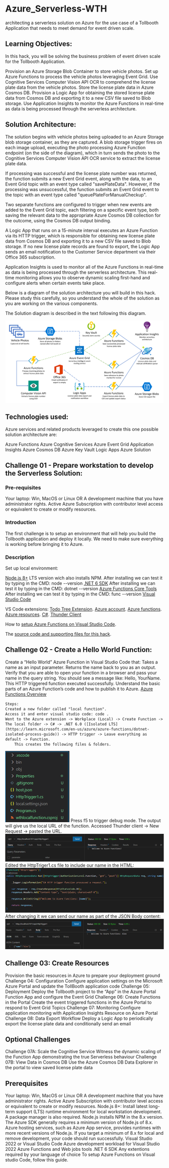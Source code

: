 # Azure_Serverless-WTH

architecting a serverless solution on Azure for the use case of a Tollbooth Application that needs to meet demand for event driven scale.

## Learning Objectives:
In this hack, you will be solving the business problem of event driven scale for the Tollbooth Application.

Provision an Azure Storage Blob Container to store vehicle photos.
Set up Azure Functions to process the vehicle photos leveraging Event Grid.
Use Cognitive Services Computer Vision API OCR to comprehend the license plate data from the vehicle photos.
Store the license plate data in Azure Cosmos DB.
Provision a Logic App for obtaining the stored license plate data from Cosmos DB and exporting it to a new CSV file saved to Blob storage.
Use Application Insights to monitor the Azure Functions in real-time as data is being processed through the serverless architecture.

## Solution Architecture:
The solution begins with vehicle photos being uploaded to an Azure Storage blob storage container, as they are captured. A blob storage trigger fires on each image upload, executing the photo processing Azure Function endpoint (on the side of the diagram), which in turn sends the photo to the Cognitive Services Computer Vision API OCR service to extract the license plate data.

If processing was successful and the license plate number was returned, the function submits a new Event Grid event, along with the data, to an Event Grid topic with an event type called "savePlateData". However, if the processing was unsuccessful, the function submits an Event Grid event to the topic with an event type called "queuePlateForManualCheckup".

Two separate functions are configured to trigger when new events are added to the Event Grid topic, each filtering on a specific event type, both saving the relevant data to the appropriate Azure Cosmos DB collection for the outcome, using the Cosmos DB output binding.

A Logic App that runs on a 15-minute interval executes an Azure Function via its HTTP trigger, which is responsible for obtaining new license plate data from Cosmos DB and exporting it to a new CSV file saved to Blob storage. If no new license plate records are found to export, the Logic App sends an email notification to the Customer Service department via their Office 365 subscription.

Application Insights is used to monitor all of the Azure Functions in real-time as data is being processed through the serverless architecture. This real-time monitoring allows you to observe dynamic scaling first-hand and configure alerts when certain events take place.

Below is a diagram of the solution architecture you will build in this hack. Please study this carefully, so you understand the whole of the solution as you are working on the various components.

The Solution diagram is described in the text following this diagram.

![Alt text](image.png)

## Technologies used:
Azure services and related products leveraged to create this one possible solution architecture are:

Azure Functions
Azure Cognitive Services
Azure Event Grid
Application Insights
Azure Cosmos DB
Azure Key Vault
Logic Apps
Azure Solution

## Challenge 01 - Prepare workstation to develop the Serverless Solution:

### Pre-requisites
Your laptop: Win, MacOS or Linux OR A development machine that you have administrator rights.
Active Azure Subscription with contributor level access or equivalent to create or modify resources.

### Introduction
The first challenge is to setup an environment that will help you build the Tollbooth application and deploy it locally. We need to make sure everything is working before bringing it to Azure.

### Description
Set up local environment:

[Node.js 8+](https://nodejs.org/en/download) LTS version wich also installs NPM.
        After installing we can test it by typing in the CMD: node --version
[.NET 6 SDK](https://dotnet.microsoft.com/en-us/download/dotnet/6.0)
        After installing we can test it by typing in the CMD: dotnet --version
[Azure Functions Core Tools](https://learn.microsoft.com/en-us/azure/azure-functions/functions-run-local?tabs=windows%2Cisolated-process%2Cnode-v4%2Cpython-v2%2Chttp-trigger%2Ccontainer-apps&pivots=programming-language-csharp)
    After installing we can test it by typing in the CMD: func --version
[Visual Studio Code](https://code.visualstudio.com/)

VS Code extensions:
[Todo Tree Extension](https://marketplace.visualstudio.com/items?itemName=Gruntfuggly.todo-tree).
[Azure account](https://marketplace.visualstudio.com/items?itemName=ms-vscode.azure-account).
[Azure functions](https://marketplace.visualstudio.com/items?itemName=ms-azuretools.vscode-azurefunctions).
[Azure resources](https://marketplace.visualstudio.com/items?itemName=ms-azuretools.vscode-azureresourcegroups).
[C#](https://marketplace.visualstudio.com/items?itemName=ms-dotnettools.csharp).
[Thunder Client](https://marketplace.visualstudio.com/items?itemName=rangav.vscode-thunder-client)

How to [setup Azure Functions on Visual Studio Code](https://learn.microsoft.com/en-us/azure/azure-functions/functions-develop-vs-code?tabs=node-v3%2Cpython-v2%2Cisolated-process&pivots=programming-language-csharp).

The [source code and supporting files for this hack](https://aka.ms/serverless-september/wth/resources).

## Challenge 02 - Create a Hello World Function:
Create a “Hello World” Azure Function in Visual Studio Code that:
    Takes a name as an input parameter.
    Returns the name back to you as an output.
    Verify that you are able to open your function in a browser and pass your name in the query string.
    You should see a message like: Hello, YourName. This HTTP triggered function executed successfully.
    Understand the basic parts of an Azure Function’s code and how to publish it to Azure.
    [Azure Functions Overview](https://learn.microsoft.com/en-us/azure/azure-functions/functions-overview?pivots=programming-language-csharp)

    Steps:
    Created a new folder called "local function".
    Access it and enter visual studio code: code .
    Went to the Azure extension -> Workplace (Local) -> Create Function -> The local folder -> C# -> .NET 6.0 ([Isolated LTS](https://learn.microsoft.com/en-us/azure/azure-functions/dotnet-isolated-process-guide)) -> HTTP trigger -> Leave everything as default -> Function.
        This creates the following files & folders.
![Alt text](image-1.png)
        Press f5 to trigger debug mode.
        The output will give us the local URL of the function.
    Accessed Thunder client -> New Request -> pasted the URL.
![Alt text](image-2.png)
    Edited the HttpTriger1.cs file to include our name in the HTML:
![Alt text](image-3.png)
After changing it we can send our name as part of the JSON Body content:
![Alt text](image-4.png)

## Challenge 03: Create Resources
Provision the basic resources in Azure to prepare your deployment ground
Challenge 04: Configuration
Configure application settings on the Microsoft Azure Portal and update the TollBooth application code
Challenge 05: Deployment
Deploy the Tollbooth project to the “App” in the Azure Portal Function App and configure the Event Grid
Challenge 06: Create Functions in the Portal
Create the event triggered functions in the Azure Portal to respond to Event Grid Topics
Challenge 07: Monitoring
Configure application monitoring with Application Insights Resource on Azure Portal
Challenge 08: Data Export Workflow
Deploy a Logic App to periodically export the license plate data and conditionally send an email

## Optional Challenges
Challenge 07A: Scale the Cognitive Service
Witness the dynamic scaling of the Function App demonstrating the true Serverless behaviour
Challenge 07B: View Data in Cosmos DB
Use the Azure Cosmos DB Data Explorer in the portal to view saved license plate data

## Prerequisites
Your laptop: Win, MacOS or Linux OR A development machine that you have administrator rights.
Active Azure Subscription with contributor level access or equivalent to create or modify resources.
Node.js 8+: Install latest long-term support (LTS) runtime environment for local workstation development. A package manager is also required. Node.js installs NPM in the 8.x version. The Azure SDK generally requires a minimum version of Node.js of 8.x. Azure hosting services, such as Azure App service, provides runtimes with more recent versions of Node.js. If you target a minimum of 8.x for local and remove development, your code should run successfully.
Visual Studio 2022 or Visual Studio Code
Azure development workload for Visual Studio 2022
Azure Functions and Web jobs tools
.NET 6 SDK
Any extentions required by your language of choice
To setup Azure Functions on Visual studio Code, follow this guide.